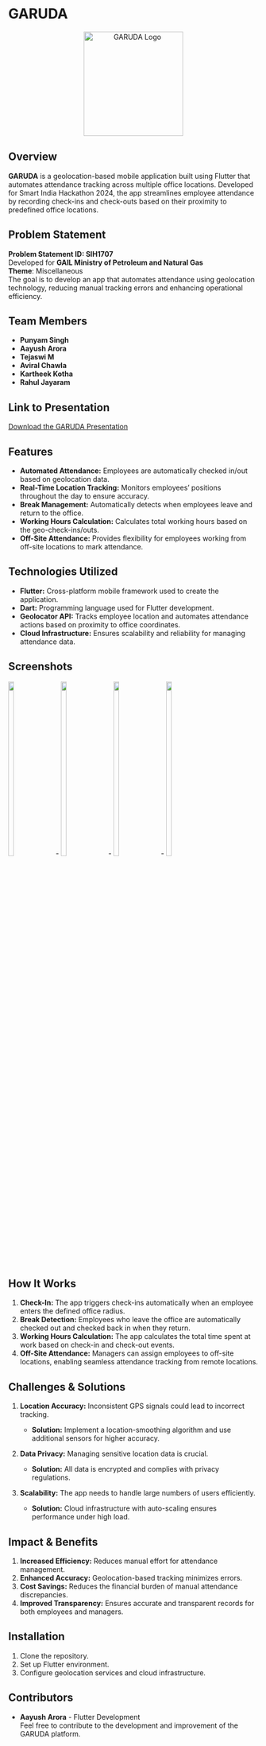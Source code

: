 # GARUDA

<p align="center">

  <img src="https://iili.io/d8Keirv.th.jpg" alt="GARUDA Logo" width="200" height="210">
</p>

## Overview
**GARUDA** is a geolocation-based mobile application built using Flutter that automates attendance tracking across multiple office locations. Developed for Smart India Hackathon 2024, the app streamlines employee attendance by recording check-ins and check-outs based on their proximity to predefined office locations.

## Problem Statement
**Problem Statement ID: SIH1707**  
Developed for **GAIL Ministry of Petroleum and Natural Gas**  
**Theme**: Miscellaneous  
The goal is to develop an app that automates attendance using geolocation technology, reducing manual tracking errors and enhancing operational efficiency.

## Team Members
- **Punyam Singh**
- **Aayush Arora**
- **Tejaswi M**
- **Aviral Chawla**
- **Kartheek Kotha**
- **Rahul Jayaram**

## Link to Presentation
[Download the GARUDA Presentation](https://drive.google.com/file/d/1hJ7mFn0K7-jhDQJfr9KjZnOag3Mc1QW2/view?usp=drive_link)

## Features

- **Automated Attendance:** Employees are automatically checked in/out based on geolocation data.
- **Real-Time Location Tracking:** Monitors employees’ positions throughout the day to ensure accuracy.
- **Break Management:** Automatically detects when employees leave and return to the office.
- **Working Hours Calculation:** Calculates total working hours based on the geo-check-ins/outs.
- **Off-Site Attendance:** Provides flexibility for employees working from off-site locations to mark attendance.

## Technologies Utilized

- **Flutter:** Cross-platform mobile framework used to create the application.
- **Dart:** Programming language used for Flutter development.
- **Geolocator API:** Tracks employee location and automates attendance actions based on proximity to office coordinates.
- **Cloud Infrastructure:** Ensures scalability and reliability for managing attendance data.

## Screenshots

<div style="white-space: nowrap; overflow-x: auto; overflow-y: hidden; width: 100%; display: inline-block;">
   <img src="https://iili.io/JNqdiiJ.md.jpg" alt="Screenshot 1" style="width: 15%; height: 30%; margin-right: 20px; display: inline-block;">-
   <img src="https://iili.io/JNq2qRS.md.jpg" alt="Screenshot 2" style="width: 15%; height: 30%; margin-right: 20px; display: inline-block;">-
   <img src="https://iili.io/JNq3n7p.md.jpg" alt="Screenshot 3" style="width: 15%; height: 30%; margin-right: 20px; display: inline-block;">-
   <img src="https://iili.io/JNq3RBs.md.jpg" alt="Screenshot 4" style="width: 15%; height: 30%; margin-right: 20px; display: inline-block;">
</div>

## How It Works

1. **Check-In:** The app triggers check-ins automatically when an employee enters the defined office radius.
2. **Break Detection:** Employees who leave the office are automatically checked out and checked back in when they return.
3. **Working Hours Calculation:** The app calculates the total time spent at work based on check-in and check-out events.
4. **Off-Site Attendance:** Managers can assign employees to off-site locations, enabling seamless attendance tracking from remote locations.

## Challenges & Solutions

1. **Location Accuracy:** Inconsistent GPS signals could lead to incorrect tracking.
   - **Solution:** Implement a location-smoothing algorithm and use additional sensors for higher accuracy.
   
2. **Data Privacy:** Managing sensitive location data is crucial.
   - **Solution:** All data is encrypted and complies with privacy regulations.

3. **Scalability:** The app needs to handle large numbers of users efficiently.
   - **Solution:** Cloud infrastructure with auto-scaling ensures performance under high load.

## Impact & Benefits

1. **Increased Efficiency:** Reduces manual effort for attendance management.
2. **Enhanced Accuracy:** Geolocation-based tracking minimizes errors.
3. **Cost Savings:** Reduces the financial burden of manual attendance discrepancies.
4. **Improved Transparency:** Ensures accurate and transparent records for both employees and managers.

## Installation

1. Clone the repository.
2. Set up Flutter environment.
3. Configure geolocation services and cloud infrastructure.

## Contributors

- **Aayush Arora** - Flutter Development  
Feel free to contribute to the development and improvement of the GARUDA platform.
